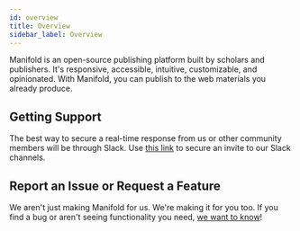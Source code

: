```yaml
---
id: overview
title: Overview
sidebar_label: Overview
---
```


Manifold is an open-source publishing platform built by scholars and publishers. It's responsive, accessible, intuitive, customizable, and opinionated. With Manifold, you can publish to the web materials you already produce.

## Getting Support

The best way to secure a real-time response from us or other community members will be through Slack. Use [this link](https://manifold-slackin.herokuapp.com/) to secure an invite to our Slack channels.

## Report an Issue or Request a Feature

We aren't just making Manifold for us. We're making it for you too. If you find a bug or aren't seeing functionality you need, [we want to know](https://github.com/ManifoldScholar/manifold/issues/new)!